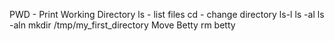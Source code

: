 PWD - Print Working Directory
ls - list files
cd - change directory
ls-l
ls -al
ls -aln
mkdir /tmp/my_first_directory
Move Betty
rm betty
